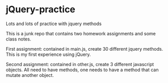 jQuery-practice
===============

Lots and lots of practice with jquery methods

This is a junk repo that contains two homework assignments and some class notes. 

First assignment: contained in main.js, create 30 different jquery methods. This is my first experience using jQuery.

Second assignment: contained in other.js, create 3 different javascript objects. All need to have methods, one needs to have a method that can mutate another object.

